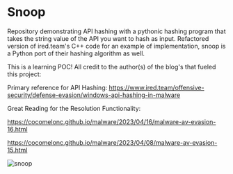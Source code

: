 # Snoop
Repository demonstrating API hashing with a pythonic hashing program that takes the string value of the API you want to hash as input. Refactored version of ired.team's C++ code for an example of implementation, snoop is a Python port of their hashing algorithm as well.

This is a learning POC! All credit to the author(s) of the blog's that fueled this project:

Primary reference for API Hashing:
https://www.ired.team/offensive-security/defense-evasion/windows-api-hashing-in-malware

Great Reading for the Resolution Functionality:

https://cocomelonc.github.io/malware/2023/04/16/malware-av-evasion-16.html

https://cocomelonc.github.io/malware/2023/04/08/malware-av-evasion-15.html


![snoop](https://github.com/user-attachments/assets/b4f652a6-9f11-45d3-9011-4dc42120cc90)
